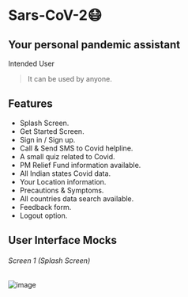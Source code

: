 # Sars-CoV-2😷
## Your personal pandemic assistant
Intended User
> It can be used by anyone.
## Features
- Splash Screen.
- Get Started Screen.
- Sign in / Sign up.
- Call & Send SMS to Covid helpline.
- A small quiz related to Covid.
- PM Relief Fund information available.
- All Indian states Covid data.
- Your Location information.
- Precautions & Symptoms.
- All countries data search available.
- Feedback form.
- Logout option.
## User Interface Mocks
###### Screen 1 (Splash Screen)
![image](https://user-images.githubusercontent.com/75159757/114435809-3b048c00-9be2-11eb-9c34-6be3ff895f3e.png)











